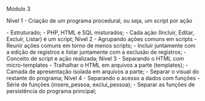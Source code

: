 Módulo 3  
  
<p>Nível 1 - Criação de um programa procedural, ou seja, um script por ação</p>
 - Estruturado; 
 - PHP, HTML e SQL misturados;  
 - Cada ação (Incluir, Editar, Excluir, Listar) é um script;  
Nível 2 - Agrupando ações comuns em scripts  
 - Reunir ações comuns em torno de menos scripts;  
 - Incluir juntamente com a edição de registros e listar juntamente com a exclusão de registros;  
 - Conceito de script e ação realizada;  
Nível 3 - Separando o HTML com micro-templates  
 - Tralhalhar o HTML em arquivos a parte (templates);  
 - Camada de apresentação isolada em arquivos a parte;  
 - Separar o visual do restante do programa;  
Nível 4 - Separando o acesso a dados com funções  
 - Série de funções (insere_pessoa, exclui_pessoa);  
 - Separar as funções de persistência do programa principal;  
